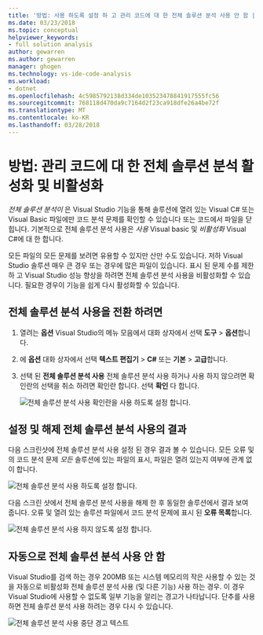 ```yaml
---
title: '방법: 사용 하도록 설정 하 고 관리 코드에 대 한 전체 솔루션 분석 사용 안 함 | Microsoft Docs'
ms.date: 03/23/2018
ms.topic: conceptual
helpviewer_keywords:
- full solution analysis
author: gewarren
ms.author: gewarren
manager: ghogen
ms.technology: vs-ide-code-analysis
ms.workload:
- dotnet
ms.openlocfilehash: 4c5985792138d334de103523478841917555fc56
ms.sourcegitcommit: 768118d470da9c7164d2f23ca918dfe26a4be72f
ms.translationtype: MT
ms.contentlocale: ko-KR
ms.lasthandoff: 03/28/2018
---
```

# <a name="how-to-enable-and-disable-full-solution-analysis-for-managed-code"></a>방법: 관리 코드에 대 한 전체 솔루션 분석 활성화 및 비활성화

*전체 솔루션 분석이* 은 Visual Studio 기능을 통해 솔루션에 열려 있는 Visual C# 또는 Visual Basic 파일에만 코드 분석 문제를 확인할 수 있습니다 또는 코드에서 파일을 닫힙니다. 기본적으로 전체 솔루션 분석 사용은 *사용* Visual basic 및 *비활성화* Visual C#에 대 한 합니다.

모든 파일의 모든 문제를 보려면 유용할 수 있지만 산만 수도 있습니다. 저하 Visual Studio 솔루션 매우 큰 경우 또는 경우에 많은 파일이 있습니다. 표시 된 문제 수를 제한 하 고 Visual Studio 성능 향상을 하려면 전체 솔루션 분석 사용을 비활성화할 수 있습니다. 필요한 경우이 기능을 쉽게 다시 활성화할 수 있습니다.

## <a name="to-toggle-full-solution-analysis"></a>전체 솔루션 분석 사용을 전환 하려면

1. 열려는 **옵션** Visual Studio의 메뉴 모음에서 대화 상자에서 선택 **도구** > **옵션**합니다.

1. 에 **옵션** 대화 상자에서 선택 **텍스트 편집기** > **C#** 또는 **기본**  >   **고급**합니다.

1. 선택 된 **전체 솔루션 분석 사용** 전체 솔루션 분석 사용 하거나 사용 하지 않으려면 확인란의 선택을 취소 하려면 확인란 합니다. 선택 **확인** 다 합니다.

    ![전체 솔루션 분석 사용 확인란을 사용 하도록 설정 합니다.](../code-quality/media/options-enable-full-solution-analysis.png)

## <a name="results-of-enabling-and-disabling-full-solution-analysis"></a>설정 및 해제 전체 솔루션 분석 사용의 결과

다음 스크린샷에 전체 솔루션 분석 사용 설정 된 경우 결과 볼 수 있습니다. 모든 오류 및의 코드 분석 문제 *모든* 솔루션에 있는 파일의 표시, 파일은 열려 있는지 여부에 관계 없이 합니다.

![전체 솔루션 분석 사용 하도록 설정 합니다.](../code-quality/media/fsa_enabled.png)

다음 스크린 샷에서 전체 솔루션 분석 사용을 해제 한 후 동일한 솔루션에서 결과 보여 줍니다. 오류 및 열려 있는 솔루션 파일에서 코드 분석 문제에 표시 된 **오류 목록**합니다.

![전체 솔루션 분석 사용 하지 않도록 설정 합니다.](../code-quality/media/fsa_disabled.png)

## <a name="automatically-disable-full-solution-analysis"></a>자동으로 전체 솔루션 분석 사용 안 함

Visual Studio를 검색 하는 경우 200MB 또는 시스템 메모리의 작은 사용할 수 있는 것을 자동으로 비활성화 전체 솔루션 분석 사용 (및 다른 기능) 사용 하는 경우. 이 경우 Visual Studio에 사용할 수 없도록 일부 기능을 알리는 경고가 나타납니다. 단추를 사용 하면 전체 솔루션 분석 사용 하려는 경우 다시 수 있습니다.

![전체 솔루션 분석 사용 중단 경고 텍스트](../code-quality/media/fsa_alert.png)